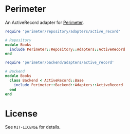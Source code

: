 # Perimeter

An ActiveRecord adapter for [Perimeter](https://github.com/bukowskis/perimeter).

```ruby
require 'perimeter/repository/adapters/active_record'

# Repository
module Books
  include Perimeter::Repository::Adapters::ActiveRecord
end
```

```ruby
require 'perimeter/backend/adapters/active_record'

# Backend
module Books
  class Backend < ActiveRecord::Base
    include Perimeter::Backend::Adapters::ActiveRecord
  end
end
```

# License

See `MIT-LICENSE` for details.
